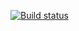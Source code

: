 [![Build status](https://ci.appveyor.com/api/projects/status/ttems2wfabtocis6/branch/main?svg=true)](https://ci.appveyor.com/project/Anfisa5/patterns2/branch/main)